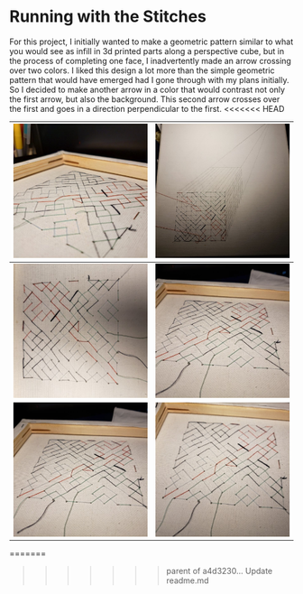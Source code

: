 # Running with the Stitches

For this project, I initially wanted to make a geometric pattern similar to what you would see as infill in 3d printed parts along a perspective cube, but in the process of completing one face, I inadvertently made an arrow crossing over two colors. I liked this design a lot more than the simple geometric pattern that would have emerged had I gone through with my plans initially. So I decided to make another arrow in a color that would contrast not only the first arrow, but also the background. This second arrow crosses over the first and goes in a direction perpendicular to the first.
<<<<<<< HEAD

| ![image169](https://raw.githubusercontent.com/runlevelzero/Portfolio-WriteUps/master/embroideryProject/1.jpg) | ![image169](https://raw.githubusercontent.com/runlevelzero/Portfolio-WriteUps/master/embroideryProject/2.jpg) |
|---|---|
| ![image169](https://raw.githubusercontent.com/runlevelzero/Portfolio-WriteUps/master/embroideryProject/4.jpg) | ![image169](https://raw.githubusercontent.com/runlevelzero/Portfolio-WriteUps/master/embroideryProject/5.jpg) |
| ![image169](https://raw.githubusercontent.com/runlevelzero/Portfolio-WriteUps/master/embroideryProject/7.jpg) | ![image169](https://raw.githubusercontent.com/runlevelzero/Portfolio-WriteUps/master/embroideryProject/8.jpg) |
=======
>>>>>>> parent of a4d3230... Update readme.md
